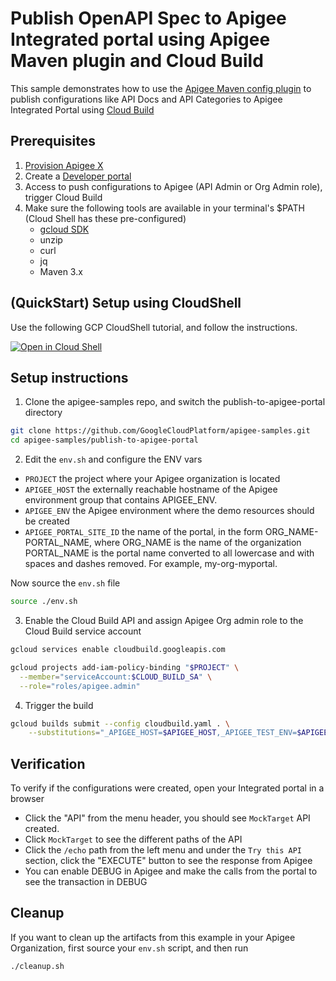 # Publish OpenAPI Spec to Apigee Integrated portal using Apigee Maven plugin and Cloud Build

This sample demonstrates how to use the [Apigee Maven config plugin](https://github.com/apigee/apigee-config-maven-plugin) to publish configurations like API Docs and API Categories to Apigee Integrated Portal using [Cloud Build](https://cloud.google.com/build/docs/overview)

## Prerequisites

1. [Provision Apigee X](https://cloud.google.com/apigee/docs/api-platform/get-started/provisioning-intro)
2. Create a [Developer portal](https://cloud.google.com/apigee/docs/api-platform/publish/portal/build-integrated-portal)
3. Access to push configurations to Apigee (API Admin or Org Admin role), trigger Cloud Build
4. Make sure the following tools are available in your terminal's $PATH (Cloud Shell has these pre-configured)
    * [gcloud SDK](https://cloud.google.com/sdk/docs/install)
    * unzip
    * curl
    * jq
    * Maven 3.x

## (QuickStart) Setup using CloudShell

Use the following GCP CloudShell tutorial, and follow the instructions.

[![Open in Cloud Shell](https://gstatic.com/cloudssh/images/open-btn.png)](https://ssh.cloud.google.com/cloudshell/open?cloudshell_git_repo=https://github.com/GoogleCloudPlatform/apigee-samples&cloudshell_git_branch=main&cloudshell_workspace=.&cloudshell_tutorial=publish-to-apigee-portal/docs/cloudshell-tutorial-maven.md)

## Setup instructions

1. Clone the apigee-samples repo, and switch the publish-to-apigee-portal directory

```bash
git clone https://github.com/GoogleCloudPlatform/apigee-samples.git
cd apigee-samples/publish-to-apigee-portal
```

2. Edit the `env.sh` and configure the ENV vars

* `PROJECT` the project where your Apigee organization is located
* `APIGEE_HOST` the externally reachable hostname of the Apigee environment group that contains APIGEE_ENV.
* `APIGEE_ENV` the Apigee environment where the demo resources should be created
* `APIGEE_PORTAL_SITE_ID` the name of the portal, in the form ORG_NAME-PORTAL_NAME,
    where ORG_NAME is the name of the organization
    PORTAL_NAME is the portal name converted to all lowercase
    and with spaces and dashes removed. For example, my-org-myportal.

Now source the `env.sh` file

```bash
source ./env.sh
```

3. Enable the Cloud Build API and assign Apigee Org admin role to the Cloud Build service account

```bash
gcloud services enable cloudbuild.googleapis.com

gcloud projects add-iam-policy-binding "$PROJECT" \
  --member="serviceAccount:$CLOUD_BUILD_SA" \
  --role="roles/apigee.admin"
```

4. Trigger the build

```bash
gcloud builds submit --config cloudbuild.yaml . \
    --substitutions="_APIGEE_HOST=$APIGEE_HOST,_APIGEE_TEST_ENV=$APIGEE_ENV,_APIGEE_PORTAL_SITE_ID=$APIGEE_PORTAL_SITE_ID"
```

## Verification

To verify if the configurations were created, open your Integrated portal in a browser

* Click the "API" from the menu header, you should see `MockTarget` API created.
* Click `MockTarget` to see the different paths of the API
* Click the `/echo` path from the left menu and under the `Try this API` section, click the "EXECUTE" button to see the response from Apigee
* You can enable DEBUG in Apigee and make the calls from the portal to see the transaction in DEBUG

## Cleanup

If you want to clean up the artifacts from this example in your Apigee Organization, first source your `env.sh` script, and then run

```bash
./cleanup.sh
```
